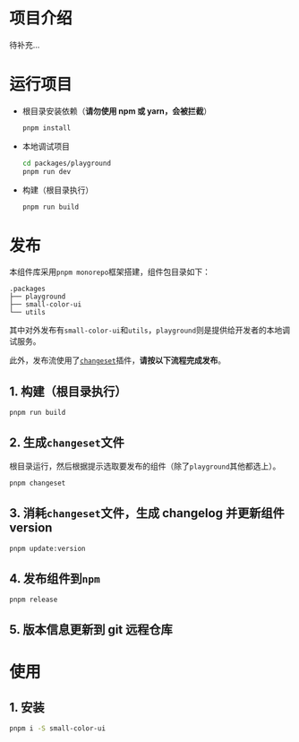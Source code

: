 # 项目介绍

待补充...

# 运行项目

- 根目录安装依赖（**请勿使用 npm 或 yarn，会被拦截**）

  ```bash
  pnpm install
  ```

- 本地调试项目

  ```bash
  cd packages/playground
  pnpm run dev
  ```

- 构建（根目录执行）
  ```bash
  pnpm run build
  ```

# 发布

本组件库采用`pnpm monorepo`框架搭建，组件包目录如下：

```text
.packages
├── playground
├── small-color-ui
└── utils
```

其中对外发布有`small-color-ui`和`utils`，`playground`则是提供给开发者的本地调试服务。

此外，发布流使用了[`changeset`](https://github.com/changesets/changesets)插件，**请按以下流程完成发布**。

## 1. 构建（根目录执行）

```bash
pnpm run build
```

## 2. 生成`changeset`文件

根目录运行，然后根据提示选取要发布的组件（除了`playground`其他都选上）。

```bash
pnpm changeset
```

## 3. 消耗`changeset`文件，生成 changelog 并更新组件 version

```bash
pnpm update:version
```

## 4. 发布组件到`npm`

```bash
pnpm release
```

## 5. 版本信息更新到 git 远程仓库

# 使用

## 1. 安装

```bash
pnpm i -S small-color-ui
```

